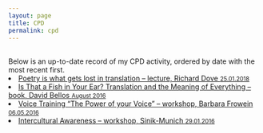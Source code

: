 ```yaml
---
layout: page
title: CPD
permalink: cpd
---
```

<br/>
Below is an up-to-date record of my CPD activity, ordered by date with the most recent first.
<br/>
<li><a href="https://efectocolibri.com/en/" target="_blank">Poetry is what gets lost in translation – lecture, Richard Dove <small>25.01.2018</small></a></li>  

<li><a href="https://efectocolibri.com/en/" target="_blank">Is That a Fish in Your Ear? Translation and the Meaning of Everything – book, David Bellos <small>August 2016</small></a></li>  

<li><a href="https://efectocolibri.com/en/" target="_blank">Voice Training “The Power of your Voice” – workshop, Barbara Frowein <small>06.05.2016</small></a></li>  

<li><a href="https://efectocolibri.com/en/" target="_blank">Intercultural Awareness – workshop, Sinik-Munich <small>29.01.2016</small></a></li>